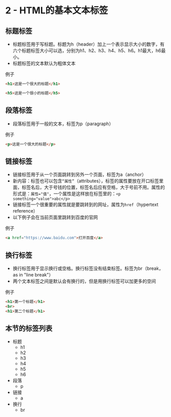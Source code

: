 # 2 - HTML的基本文本标签

## 标题标签
- 标题标签用于写标题。标题为h（header）加上一个表示显示大小的数字，有六个标题标签大小可以选，分别为h1、h2、h3、h4、h5、h6。h1最大，h6最小。
- 标题标签的文本默认为粗体文本

例子
```html
<h1>这是一个很大的标题</h1>

<h5>这是一个很小的标题</h5>
```


## 段落标签
- 段落标签用于一般的文本，标签为p（paragraph）

例子
```html
<p>这是一个很大的标题</p>
```


## 链接标签
- 链接标签用于从一个页面跳转到另外一个页面，标签为a（anchor）
- 新内容：标签也可以包含`“属性”`（attributes），标签的属性要放在开口标签里面，标签名后，大于号钱的位置，标签名后应有空格，大于号前不用。属性的形式是：`属性="值"`，一个属性是这样放在标签里的：`<p something="value">abc</p>`
- 链接标签一个很重要的属性就是要跳转到的网址，属性为`href`（hypertext reference）
- 以下例子会在当前页面里跳转到百度的官网

例子
```html
<a href="https://www.baidu.com">打开百度</a>
```

## 换行标签
- 换行标签用于显示换行或空格。换行标签没有结束标签。标签为br（break，as in "line break"）
- 两个文本标签之间是默认会有换行的，但是用换行标签可以加更多的空间

例子
```html
<h1>第一个标题</h1>
<br>
<h1>第二个标题</h1>
```

## 本节的标签列表
  - 标题
    - h1
    - h2
    - h3
    - h4
    - h5
    - h6
  - 段落
    - p
  - 链接
    - a
  - 换行
    - br

